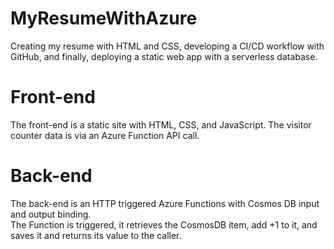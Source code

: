 # MyResumeWithAzure
Creating my resume with HTML and CSS, developing a CI/CD workflow with GitHub, and finally, deploying a static web app with a serverless database.  
# Front-end
The front-end is a static site with HTML, CSS, and JavaScript. The visitor counter data is via an Azure Function API call.  
# Back-end  
The back-end is an HTTP triggered Azure Functions with Cosmos DB input and output binding.  
The Function is triggered, it retrieves the CosmosDB item, add +1 to it, and saves it and returns its value to the caller.   
